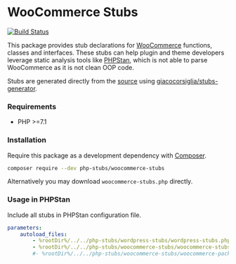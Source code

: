 # WooCommerce Stubs

[![Build Status](https://travis-ci.com/php-stubs/woocommerce-stubs.svg?branch=master)](https://travis-ci.com/php-stubs/woocommerce-stubs)

This package provides stub declarations for [WooCommerce](https://woocommerce.com/)
functions, classes and interfaces.
These stubs can help plugin and theme developers leverage static analysis tools
like [PHPStan](https://github.com/phpstan/phpstan),
which is not able to parse WooCommerce as it is not clean OOP code.

Stubs are generated directly from the [source](https://github.com/woocommerce/woocommerce)
using [giacocorsiglia/stubs-generator](https://github.com/GiacoCorsiglia/php-stubs-generator).

### Requirements

- PHP >=7.1

### Installation

Require this package as a development dependency with [Composer](https://getcomposer.org).

```bash
composer require --dev php-stubs/woocommerce-stubs
```

Alternatively you may download `woocommerce-stubs.php` directly.

### Usage in PHPStan

Include all stubs in PHPStan configuration file.

```yaml
parameters:
    autoload_files:
        - %rootDir%/../../php-stubs/wordpress-stubs/wordpress-stubs.php
        - %rootDir%/../../php-stubs/woocommerce-stubs/woocommerce-stubs.php
        #- %rootDir%/../../php-stubs/woocommerce-stubs/woocommerce-packages-stubs.php
```
